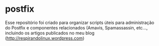 postfix
=======

Esse repositório foi criado para organizar scripts úteis para administração do Postfix e componentes relacionados (Amavis, Spamassassin, etc..., incluindo os artigos
publicados no meu blog (http://respirandolinux.wordpress.com)
